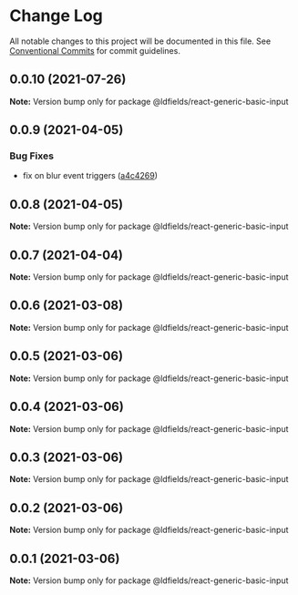 # Change Log

All notable changes to this project will be documented in this file.
See [Conventional Commits](https://conventionalcommits.org) for commit guidelines.

## 0.0.10 (2021-07-26)

**Note:** Version bump only for package @ldfields/react-generic-basic-input





## 0.0.9 (2021-04-05)


### Bug Fixes

* fix on blur event triggers ([a4c4269](https://github.com/schimatos/LDfields/commit/a4c42696fcfaec2c0fe1dfa180a9b059cddbe27c))





## 0.0.8 (2021-04-05)

**Note:** Version bump only for package @ldfields/react-generic-basic-input





## 0.0.7 (2021-04-04)

**Note:** Version bump only for package @ldfields/react-generic-basic-input





## 0.0.6 (2021-03-08)

**Note:** Version bump only for package @ldfields/react-generic-basic-input





## 0.0.5 (2021-03-06)

**Note:** Version bump only for package @ldfields/react-generic-basic-input





## 0.0.4 (2021-03-06)

**Note:** Version bump only for package @ldfields/react-generic-basic-input





## 0.0.3 (2021-03-06)

**Note:** Version bump only for package @ldfields/react-generic-basic-input





## 0.0.2 (2021-03-06)

**Note:** Version bump only for package @ldfields/react-generic-basic-input





## 0.0.1 (2021-03-06)

**Note:** Version bump only for package @ldfields/react-generic-basic-input
